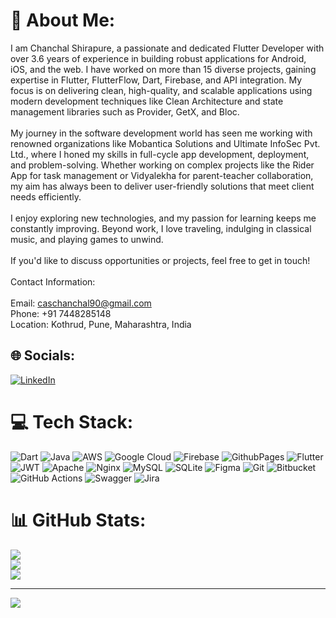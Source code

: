 # 💫 About Me:
I am Chanchal Shirapure, a passionate and dedicated Flutter Developer with over 3.6 years of experience in building robust applications for Android, iOS, and the web. I have worked on more than 15 diverse projects, gaining expertise in Flutter, FlutterFlow, Dart, Firebase, and API integration. My focus is on delivering clean, high-quality, and scalable applications using modern development techniques like Clean Architecture and state management libraries such as Provider, GetX, and Bloc.<br><br>My journey in the software development world has seen me working with renowned organizations like Mobantica Solutions and Ultimate InfoSec Pvt. Ltd., where I honed my skills in full-cycle app development, deployment, and problem-solving. Whether working on complex projects like the Rider App for task management or Vidyalekha for parent-teacher collaboration, my aim has always been to deliver user-friendly solutions that meet client needs efficiently.<br><br>I enjoy exploring new technologies, and my passion for learning keeps me constantly improving. Beyond work, I love traveling, indulging in classical music, and playing games to unwind.<br><br>If you'd like to discuss opportunities or projects, feel free to get in touch!<br><br>Contact Information:<br><br>Email: caschanchal90@gmail.com<br>Phone: +91 7448285148<br>Location: Kothrud, Pune, Maharashtra, India


## 🌐 Socials:
[![LinkedIn](https://img.shields.io/badge/LinkedIn-%230077B5.svg?logo=linkedin&logoColor=white)](https://linkedin.com/in/https://www.linkedin.com/in/chanchal-shirapure-02981b1b8/) 

# 💻 Tech Stack:
![Dart](https://img.shields.io/badge/dart-%230175C2.svg?style=for-the-badge&logo=dart&logoColor=white) ![Java](https://img.shields.io/badge/java-%23ED8B00.svg?style=for-the-badge&logo=openjdk&logoColor=white) ![AWS](https://img.shields.io/badge/AWS-%23FF9900.svg?style=for-the-badge&logo=amazon-aws&logoColor=white) ![Google Cloud](https://img.shields.io/badge/GoogleCloud-%234285F4.svg?style=for-the-badge&logo=google-cloud&logoColor=white) ![Firebase](https://img.shields.io/badge/firebase-%23039BE5.svg?style=for-the-badge&logo=firebase) ![GithubPages](https://img.shields.io/badge/github%20pages-121013?style=for-the-badge&logo=github&logoColor=white) ![Flutter](https://img.shields.io/badge/Flutter-%2302569B.svg?style=for-the-badge&logo=Flutter&logoColor=white) ![JWT](https://img.shields.io/badge/JWT-black?style=for-the-badge&logo=JSON%20web%20tokens) ![Apache](https://img.shields.io/badge/apache-%23D42029.svg?style=for-the-badge&logo=apache&logoColor=white) ![Nginx](https://img.shields.io/badge/nginx-%23009639.svg?style=for-the-badge&logo=nginx&logoColor=white) ![MySQL](https://img.shields.io/badge/mysql-4479A1.svg?style=for-the-badge&logo=mysql&logoColor=white) ![SQLite](https://img.shields.io/badge/sqlite-%2307405e.svg?style=for-the-badge&logo=sqlite&logoColor=white) ![Figma](https://img.shields.io/badge/figma-%23F24E1E.svg?style=for-the-badge&logo=figma&logoColor=white) ![Git](https://img.shields.io/badge/git-%23F05033.svg?style=for-the-badge&logo=git&logoColor=white) ![Bitbucket](https://img.shields.io/badge/bitbucket-%230047B3.svg?style=for-the-badge&logo=bitbucket&logoColor=white) ![GitHub Actions](https://img.shields.io/badge/github%20actions-%232671E5.svg?style=for-the-badge&logo=githubactions&logoColor=white) ![Swagger](https://img.shields.io/badge/-Swagger-%23Clojure?style=for-the-badge&logo=swagger&logoColor=white) ![Jira](https://img.shields.io/badge/jira-%230A0FFF.svg?style=for-the-badge&logo=jira&logoColor=white)
# 📊 GitHub Stats:
![](https://github-readme-stats.vercel.app/api?username=chanchalshirapure&theme=dark&hide_border=false&include_all_commits=false&count_private=false)<br/>
![](https://github-readme-streak-stats.herokuapp.com/?user=chanchalshirapure&theme=dark&hide_border=false)<br/>
![](https://github-readme-stats.vercel.app/api/top-langs/?username=chanchalshirapure&theme=dark&hide_border=false&include_all_commits=false&count_private=false&layout=compact)

---
[![](https://visitcount.itsvg.in/api?id=chanchalshirapure&icon=0&color=0)](https://visitcount.itsvg.in)

<!-- Proudly created with GPRM ( https://gprm.itsvg.in ) -->
